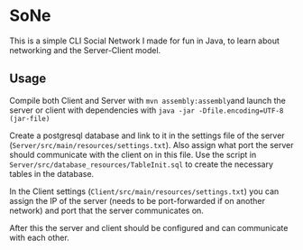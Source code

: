 # SoNe

This is a simple CLI Social Network I made for fun in Java, to learn about networking and the Server-Client model.

## Usage

Compile both Client and Server with `mvn assembly:assembly`and launch the server or client with dependencies with `java -jar -Dfile.encoding=UTF-8 (jar-file)`

Create a postgresql database and link to it in the settings file of the server (`Server/src/main/resources/settings.txt`). Also assign what port the server should communicate with the client on in this file. Use the script in `Server/src/database_resources/TableInit.sql` to create the necessary tables in the database. 

In the Client settings (`Client/src/main/resources/settings.txt`) you can assign the IP of the server (needs to be port-forwarded if on another network) and port that the server communicates on. 

After this the server and client should be configured and can communicate with each other.
